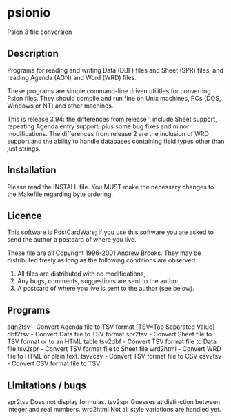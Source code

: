 # psionio
Psion 3 file conversion

## Description
Programs for reading and writing Data (DBF) files and Sheet
(SPR) files, and reading Agenda (AGN) and Word (WRD) files.

These programs are simple command-line driven utilities for
converting Psion files.  They should compile and run fine
on Unix machines, PCs (DOS, Windows or NT) and other machines.

This is release 3.94: the differences from release 1 include
Sheet support, repeating Agenda entry support, plus some bug
fixes and minor modifications.  The differences from release
2 are the inclusion of WRD support and the ability to handle
databases containing field types other than just strings.

## Installation
Please read the INSTALL file.  You MUST make the necessary
changes to the Makefile regarding byte ordering.

## Licence
This software is PostCardWare; if you use this software you are
asked to send the author a postcard of where you live.

These file are all Copyright 1996-2001 Andrew Brooks.  They may
be distributed freely as long as the following conditions are
observed:
1) All files are distributed with no modifications,
2) Any bugs, comments, suggestions are sent to the author,
3) A postcard of where you live is sent to the author (see below).

## Programs
agn2tsv  - Convert Agenda file to TSV format  [TSV=Tab Separated Value]
dbf2tsv  - Convert Data file to TSV format
spr2tsv  - Convert Sheet file to TSV format or to an HTML table
tsv2dbf  - Convert TSV format file to Data file
tsv2spr  - Convert TSV format file to Sheet file
wrd2html - Convert WRD file to HTML or plain text.
tsv2csv  - Convert TSV format file to CSV
csv2tsv  - Convert CSV format file to TSV

## Limitations / bugs
spr2tsv  Does not display formulas.
tsv2spr  Guesses at distinction between integer and real numbers.
wrd2html Not all style variations are handled yet.
